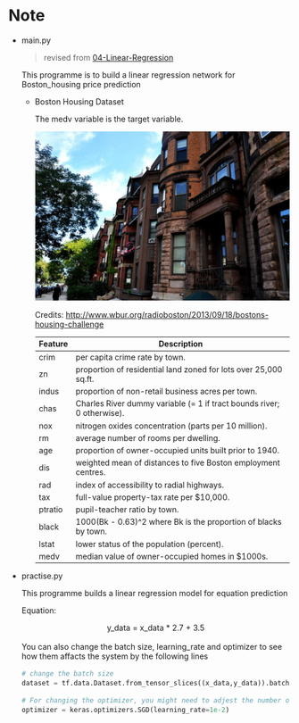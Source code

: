 # Note

- main.py
    > revised from [04-Linear-Regression](https://github.com/dragen1860/TensorFlow-2.x-Tutorials/tree/master/04-Linear-Regression)

    This programme is to build a linear regression network for Boston_housing price prediction

    - Boston Housing Dataset

        The medv variable is the target variable.

        ![image of Boston_housing](./image/housing.jpg)
        
        Credits: http://www.wbur.org/radioboston/2013/09/18/bostons-housing-challenge

        <div align="center">

        | Feature | Description |
        | ------- | ----------- |
        | crim    | per capita crime rate by town.  |
        | zn      | proportion of residential land zoned for lots over 25,000 sq.ft. |
        | indus   | proportion of non-retail business acres per town. |
        | chas    | Charles River dummy variable (= 1 if tract bounds river; 0 otherwise). |
        | nox     | nitrogen oxides concentration (parts per 10 million). |
        | rm      | average number of rooms per dwelling. |
        | age     | proportion of owner-occupied units built prior to 1940. |
        | dis     | weighted mean of distances to five Boston employment centres. |
        | rad     | index of accessibility to radial highways. |
        | tax     | full-value property-tax rate per \$10,000. |
        | ptratio | pupil-teacher ratio by town. |
        | black   | 1000(Bk - 0.63)^2 where Bk is the proportion of blacks by town. |
        | lstat   | lower status of the population (percent). |
        | medv    | median value of owner-occupied homes in \$1000s. |
        
        </div>
    

- practise.py
    
    This programme builds a linear regression model for equation prediction

    Equation: 

    <div align="center">y_data = x_data * 2.7 + 3.5</div>

    <br>
    You can also change the batch size, learning_rate and optimizer to see how them affacts the system by the following lines

    
    ```python
    # change the batch size
    dataset = tf.data.Dataset.from_tensor_slices((x_data,y_data)).batch(10)
    ```

    ```python
    # For changing the optimizer, you might need to adjest the number of epoch
    optimizer = keras.optimizers.SGD(learning_rate=1e-2)
    ```
    

        